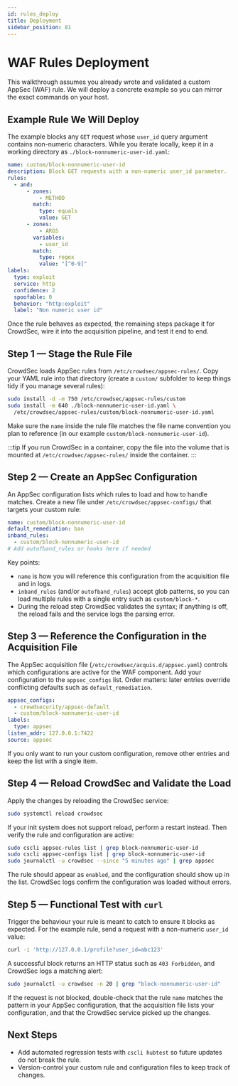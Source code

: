 ```yaml
---
id: rules_deploy
title: Deployment
sidebar_position: 81
---
```


# WAF Rules Deployment

This walkthrough assumes you already wrote and validated a custom AppSec (WAF) rule. We will deploy a concrete example so you can mirror the exact commands on your host.

## Example Rule We Will Deploy

The example blocks any `GET` request whose `user_id` query argument contains non-numeric characters. While you iterate locally, keep it in a working directory as `./block-nonnumeric-user-id.yaml`:

```yaml title="./block-nonnumeric-user-id.yaml"
name: custom/block-nonnumeric-user-id
description: Block GET requests with a non-numeric user_id parameter.
rules:
  - and:
      - zones:
          - METHOD
        match:
          type: equals
          value: GET
      - zones:
          - ARGS
        variables:
          - user_id
        match:
          type: regex
          value: "[^0-9]"
labels:
  type: exploit
  service: http
  confidence: 2
  spoofable: 0
  behavior: "http:exploit"
  label: "Non numeric user id"
```

Once the rule behaves as expected, the remaining steps package it for CrowdSec, wire it into the acquisition pipeline, and test it end to end.

## Step 1 — Stage the Rule File

CrowdSec loads AppSec rules from `/etc/crowdsec/appsec-rules/`. Copy your YAML rule into that directory (create a `custom/` subfolder to keep things tidy if you manage several rules):

```bash
sudo install -d -m 750 /etc/crowdsec/appsec-rules/custom
sudo install -m 640 ./block-nonnumeric-user-id.yaml \
  /etc/crowdsec/appsec-rules/custom/block-nonnumeric-user-id.yaml
```

Make sure the `name` inside the rule file matches the file name convention you plan to reference (in our example `custom/block-nonnumeric-user-id`).

:::tip
If you run CrowdSec in a container, copy the file into the volume that is mounted at `/etc/crowdsec/appsec-rules/` inside the container.
:::

## Step 2 — Create an AppSec Configuration

An AppSec configuration lists which rules to load and how to handle matches. Create a new file under `/etc/crowdsec/appsec-configs/` that targets your custom rule:

```yaml title="/etc/crowdsec/appsec-configs/custom-block-nonnumeric-user-id.yaml"
name: custom/block-nonnumeric-user-id
default_remediation: ban
inband_rules:
  - custom/block-nonnumeric-user-id
# Add outofband_rules or hooks here if needed
```

Key points:
- `name` is how you will reference this configuration from the acquisition file and in logs.
- `inband_rules` (and/or `outofband_rules`) accept glob patterns, so you can load multiple rules with a single entry such as `custom/block-*`.
- During the reload step CrowdSec validates the syntax; if anything is off, the reload fails and the service logs the parsing error.

## Step 3 — Reference the Configuration in the Acquisition File

The AppSec acquisition file (`/etc/crowdsec/acquis.d/appsec.yaml`) controls which configurations are active for the WAF component. Add your configuration to the `appsec_configs` list. Order matters: later entries override conflicting defaults such as `default_remediation`.

```yaml title="/etc/crowdsec/acquis.d/appsec.yaml"
appsec_configs:
  - crowdsecurity/appsec-default
  - custom/block-nonnumeric-user-id
labels:
  type: appsec
listen_addr: 127.0.0.1:7422
source: appsec
```

If you only want to run your custom configuration, remove other entries and keep the list with a single item.

## Step 4 — Reload CrowdSec and Validate the Load

Apply the changes by reloading the CrowdSec service:

```bash
sudo systemctl reload crowdsec
```

If your init system does not support reload, perform a restart instead. Then verify the rule and configuration are active:

```bash
sudo cscli appsec-rules list | grep block-nonnumeric-user-id
sudo cscli appsec-configs list | grep block-nonnumeric-user-id
sudo journalctl -u crowdsec --since "5 minutes ago" | grep appsec
```

The rule should appear as `enabled`, and the configuration should show up in the list. CrowdSec logs confirm the configuration was loaded without errors.

## Step 5 — Functional Test with `curl`

Trigger the behaviour your rule is meant to catch to ensure it blocks as expected. For the example rule, send a request with a non-numeric `user_id` value:

```bash
curl -i 'http://127.0.0.1/profile?user_id=abc123'
```

A successful block returns an HTTP status such as `403 Forbidden`, and CrowdSec logs a matching alert:

```bash
sudo journalctl -u crowdsec -n 20 | grep "block-nonnumeric-user-id"
```

If the request is not blocked, double-check that the rule `name` matches the pattern in your AppSec configuration, that the acquisition file lists your configuration, and that the CrowdSec service picked up the changes.

## Next Steps

- Add automated regression tests with `cscli hubtest` so future updates do not break the rule.
- Version-control your custom rule and configuration files to keep track of changes.
